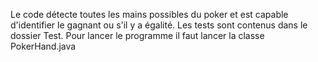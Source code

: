 Le code détecte toutes les mains possibles du poker et est capable d'identifier le gagnant ou s'il y a égalité.
Les tests sont contenus dans le dossier Test.
Pour lancer le programme il faut lancer la classe PokerHand.java
